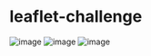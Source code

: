 # leaflet-challenge


![image](https://user-images.githubusercontent.com/25973930/120687932-21582600-c468-11eb-8ff4-0cbb368e1934.png)
![image](https://user-images.githubusercontent.com/25973930/120687995-36cd5000-c468-11eb-8395-62ea30f238a4.png)
![image](https://user-images.githubusercontent.com/25973930/120688042-42b91200-c468-11eb-9dbd-78a9dd45f86c.png)
